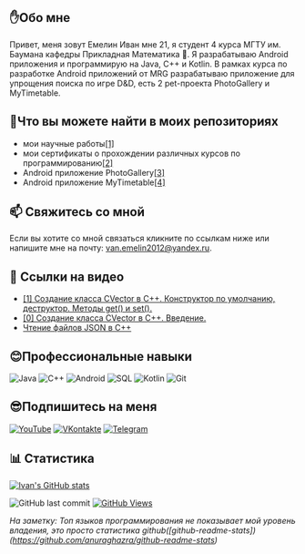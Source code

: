## ✋Обо мне
Привет, меня зовут Емелин Иван мне 21, я студент 4 курса МГТУ им. Баумана кафедры Прикладная Математика 👨‍. Я разрабатываю Android приложения и программирую на Java, C++ и Kotlin. В рамках курса по разработке Android приложений от MRG разрабатываю приложение для упрощения поиска по игре D&D, есть 2 pet-проекта PhotoGallery и MyTimetable.
## 📓Что вы можете найти в моих репозиториях
* мои научные работы[[1]](https://github.com/avelycure/ScientificWork "See more")
* мои сертификаты о прохождении различных курсов по программированию[[2]](https://github.com/avelycure/MyCertificates "See more")
* Android приложение PhotoGallery[[3]](https://github.com/avelycure/PhotoGallery "See more")
* Android приложение MyTimetable[[4]](https://github.com/avelycure/MyTimetable "See more")
## 📫 Свяжитесь со мной
Если вы хотите со мной связаться кликните по ссылкам ниже или напишите мне на почту: van.emelin2012@yandex.ru.
## 🎦 Ссылки на видео
<!-- YOUTUBE:START -->
* [[1] Создание класса CVector в C++. Конструктор по умолчанию, деструктор. Методы get() и set().](https://www.youtube.com/watch?v=DlyfEXyd7jk)
* [[0] Создание класса CVector в C++. Введение.](https://www.youtube.com/watch?v=p-vh5NBAYS0)
* [Чтение файлов JSON в C++](https://www.youtube.com/watch?v=1pUVp9zH_Nw)
<!-- YOUTUBE:END -->
## 😊Профессиональные навыки
![Java](https://img.shields.io/badge/-java-A01368?style=for-the-badge&logo=java&logoColor=F7AD2B)
![C++](https://img.shields.io/badge/-c++-A01368?style=for-the-badge&logo=C%2b%2b&logoColor=377FE6)
![Android](https://img.shields.io/badge/-android-A01368?style=for-the-badge&logo=Android&logoColor=3BF72B)
![SQL](https://img.shields.io/badge/-sql-A01368?style=for-the-badge&logo=postgresql&logoColor=F7AD2B)
![Kotlin](https://img.shields.io/badge/-Kotlin-A01368?style=for-the-badge&logo=kotlin&logoColor=0D30CE)
![Git](https://img.shields.io/badge/-Git-A01368?style=for-the-badge&logo=git&logoColor=FF2400)
## 😎Подпишитесь на меня
[![YouTube](https://img.shields.io/badge/-YouTube-A01368?style=for-the-badge&logo=YouTube&logoColor=FF2400)](https://www.youtube.com/channel/UCzSWR2CWxIMxpvAPVSUeQ3Q)
[![VKontakte](https://img.shields.io/badge/-Vkontakte-A01368?style=for-the-badge&logo=Vk&logoColor=377FE6)](https://vk.com/ivaneme1in)
[![Telegram](https://img.shields.io/badge/-Telegram-A01368?style=for-the-badge&logo=Telegram&logoColor=377FE6)](ivan_emelin)
## 📊 Статистика
[![Ivan's GitHub stats](https://github-readme-stats.vercel.app/api?&username=avelycure&count_private=true&theme=radical&hide=stars,issues)](https://github.com/avelycure) 

<img alt="GitHub last commit" src="https://img.shields.io/github/last-commit/avelycure/avelycure?label=last%20update"> <a href="#"> <img alt="GitHub Views" src="https://komarev.com/ghpvc/?username=avelycure&color=yellow"/></a>

*На заметку: Топ языков программирования не показывает мой уровень владения, это просто статистика github([github-readme-stats])(https://github.com/anuraghazra/github-readme-stats)*
